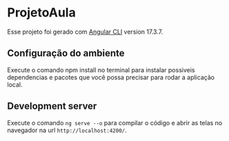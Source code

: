 # ProjetoAula

Esse projeto foi gerado com [Angular CLI](https://github.com/angular/angular-cli) version 17.3.7.

## Configuração do ambiente
Execute o comando npm install no terminal para instalar possiveis dependencias e pacotes que você possa precisar para rodar a aplicação local.

## Development server

Execute o comando `ng serve --o` para compilar o código e abrir as telas no navegador na url `http://localhost:4200/`. 
